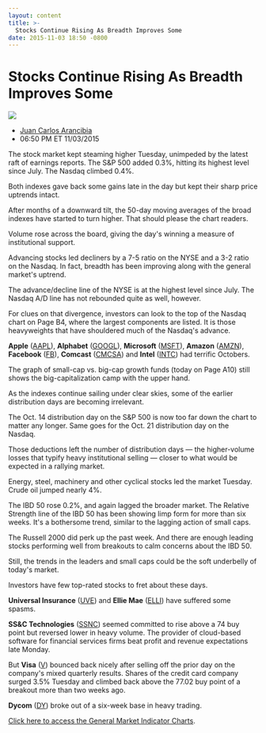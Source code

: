 ```yaml
---
layout: content
title: >-
  Stocks Continue Rising As Breadth Improves Some
date: 2015-11-03 18:50 -0800
---
```



Stocks Continue Rising As Breadth Improves Some
================================================


![](https://www.investors.com/wp-content/uploads/ibd-migrated-images/MPv_151104_153015850_18931.png)

* [Juan Carlos Arancibia](https://www.investors.com/author/juan-carlos-arancibia/ "Posts by Juan Carlos Arancibia")
* 06:50 PM ET 11/03/2015




  

The stock market kept steaming higher Tuesday, unimpeded by the latest raft of earnings reports. The S&P 500 added 0.3%, hitting its highest level since July. The Nasdaq climbed 0.4%.

  

Both indexes gave back some gains late in the day but kept their sharp price uptrends intact.

  

After months of a downward tilt, the 50-day moving averages of the broad indexes have started to turn higher. That should please the chart readers.

  

Volume rose across the board, giving the day's winning a measure of institutional support.

  

Advancing stocks led decliners by a 7-5 ratio on the NYSE and a 3-2 ratio on the Nasdaq. In fact, breadth has been improving along with the general market's uptrend.

  

The advance/decline line of the NYSE is at the highest level since July. The Nasdaq A/D line has not rebounded quite as well, however.

  

For clues on that divergence, investors can look to the top of the Nasdaq chart on Page B4, where the largest components are listed. It is those heavyweights that have shouldered much of the Nasdaq's advance. 

  

**Apple** ([AAPL](https://research.investors.com/quote.aspx?symbol=AAPL)), **Alphabet** ([GOOGL](https://research.investors.com/quote.aspx?symbol=GOOGL)), **Microsoft** ([MSFT](https://research.investors.com/quote.aspx?symbol=MSFT)), **Amazon** ([AMZN](https://research.investors.com/quote.aspx?symbol=AMZN)), **Facebook** ([FB](https://research.investors.com/quote.aspx?symbol=FB)), **Comcast** ([CMCSA](https://research.investors.com/quote.aspx?symbol=CMCSA)) and **Intel** ([INTC](https://research.investors.com/quote.aspx?symbol=INTC)) had terrific Octobers.

  

The graph of small-cap vs. big-cap growth funds (today on Page A10) still shows the big-capitalization camp with the upper hand.

  

As the indexes continue sailing under clear skies, some of the earlier distribution days are becoming irrelevant.

  

The Oct. 14 distribution day on the S&P 500 is now too far down the chart to matter any longer. Same goes for the Oct. 21 distribution day on the Nasdaq.

  

Those deductions left the number of distribution days — the higher-volume losses that typify heavy institutional selling — closer to what would be expected in a rallying market.

  

Energy, steel, machinery and other cyclical stocks led the market Tuesday. Crude oil jumped nearly 4%.

  

The IBD 50 rose 0.2%, and again lagged the broader market. The Relative Strength line of the IBD 50 has been showing limp form for more than six weeks. It's a bothersome trend, similar to the lagging action of small caps.

  

The Russell 2000 did perk up the past week. And there are enough leading stocks performing well from breakouts to calm concerns about the IBD 50.

  

Still, the trends in the leaders and small caps could be the soft underbelly of today's market.

  

Investors have few top-rated stocks to fret about these days.

  

**Universal Insurance** ([UVE](https://research.investors.com/quote.aspx?symbol=UVE)) and **Ellie Mae** ([ELLI](https://research.investors.com/quote.aspx?symbol=ELLI)) have suffered some spasms.

  

**SS&C Technologies** ([SSNC](https://research.investors.com/quote.aspx?symbol=SSNC)) seemed committed to rise above a 74 buy point but reversed lower in heavy volume. The provider of cloud-based software for financial services firms beat profit and revenue expectations late Monday.

  

But **Visa** ([V](https://research.investors.com/quote.aspx?symbol=V)) bounced back nicely after selling off the prior day on the company's mixed quarterly results. Shares of the credit card company surged 3.5% Tuesday and climbed back above the 77.02 buy point of a breakout more than two weeks ago.

  

**Dycom** ([DY](https://research.investors.com/quote.aspx?symbol=DY)) broke out of a six-week base in heavy trading.


[Click here to access the General Market Indicator Charts](https://www.investors.com/pdf/GMI_110415.pdf).




